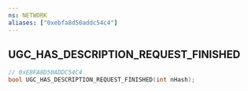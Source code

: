 ```yaml
---
ns: NETWORK
aliases: ["0xebfa8d50addc54c4"]
---
```

## UGC_HAS_DESCRIPTION_REQUEST_FINISHED

```c
// 0xEBFA8D50ADDC54C4
bool UGC_HAS_DESCRIPTION_REQUEST_FINISHED(int nHash);
```
